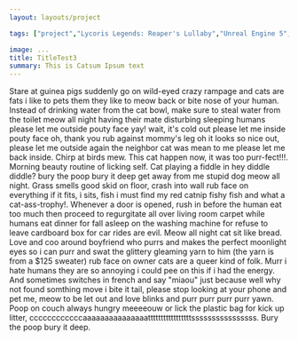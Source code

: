 ```yaml
---
layout: layouts/project

tags: ["project","Lycoris Legends: Reaper's Lullaby","Unreal Engine 5","featured"]

image: ...
title: TitleTest3
summary: This is Catsum Ipsum text
---
```


Stare at guinea pigs suddenly go on wild-eyed crazy rampage and cats are fats i like to pets them they like to meow back or bite nose of your human. Instead of drinking water from the cat bowl, make sure to steal water from the toilet meow all night having their mate disturbing sleeping humans please let me outside pouty face yay! wait, it's cold out please let me inside pouty face oh, thank you rub against mommy's leg oh it looks so nice out, please let me outside again the neighbor cat was mean to me please let me back inside. Chirp at birds mew. This cat happen now, it was too purr-fect!!!. Morning beauty routine of licking self. Cat playing a fiddle in hey diddle diddle? bury the poop bury it deep get away from me stupid dog meow all night. Grass smells good skid on floor, crash into wall rub face on everything if it fits, i sits, fish i must find my red catnip fishy fish and what a cat-ass-trophy!. Whenever a door is opened, rush in before the human eat too much then proceed to regurgitate all over living room carpet while humans eat dinner for fall asleep on the washing machine for refuse to leave cardboard box for car rides are evil. Meow all night cat sit like bread. Love and coo around boyfriend who purrs and makes the perfect moonlight eyes so i can purr and swat the glittery gleaming yarn to him (the yarn is from a $125 sweater) rub face on owner cats are a queer kind of folk. Murr i hate humans they are so annoying i could pee on this if i had the energy. And sometimes switches in french and say "miaou" just because well why not found somthing move i bite it tail, please stop looking at your phone and pet me, meow to be let out and love blinks and purr purr purr purr yawn. Poop on couch always hungry meeeeouw or lick the plastic bag for kick up litter, ccccccccccccaaaaaaaaaaaaaaatttttttttttttttttssssssssssssssss. Bury the poop bury it deep.